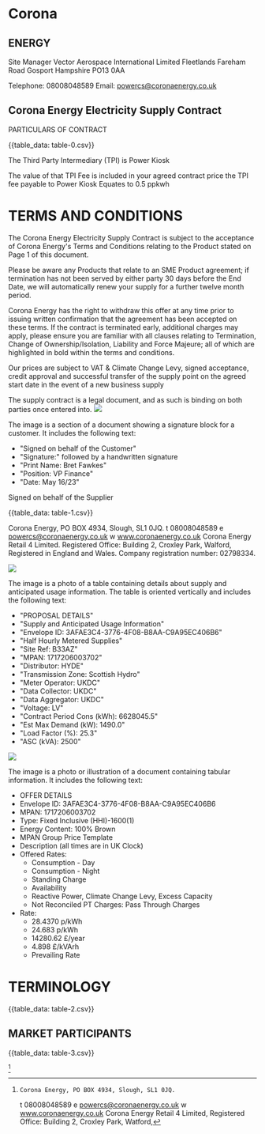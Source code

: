 # Corona 

## ENERGY

Site Manager
Vector Aerospace International Limited
Fleetlands
Fareham Road
Gosport
Hampshire
PO13 0AA

Telephone: 08008048589
Email: powercs@coronaenergy.co.uk

## Corona Energy Electricity Supply Contract

PARTICULARS OF CONTRACT

{{table_data: table-0.csv}}

The Third Party Intermediary (TPI) is Power Kiosk

The value of that TPI Fee is included in your agreed contract price
the TPI fee payable to Power Kiosk Equates to 0.5 ppkwh

# TERMS AND CONDITIONS 

The Corona Energy Electricity Supply Contract is subject to the acceptance of Corona Energy's Terms and Conditions relating to the Product stated on Page 1 of this document.

Please be aware any Products that relate to an SME Product agreement; if termination has not been served by either party 30 days before the End Date, we will automatically renew your supply for a further twelve month period.

Corona Energy has the right to withdraw this offer at any time prior to issuing written confirmation that the agreement has been accepted on these terms. If the contract is terminated early, additional charges may apply, please ensure you are familiar with all clauses relating to Termination, Change of Ownership/Isolation, Liability and Force Majeure; all of which are highlighted in bold within the terms and conditions.

Our prices are subject to VAT \& Climate Change Levy, signed acceptance, credit approval and successful transfer of the supply point on the agreed start date in the event of a new business supply

The supply contract is a legal document, and as such is binding on both parties once entered into.
![](images/img-0.jpeg)

The image is a section of a document showing a signature block for a customer. It includes the following text:

- "Signed on behalf of the Customer"
- "Signature:" followed by a handwritten signature
- "Print Name: Bret Fawkes"
- "Position: VP Finance"
- "Date: May 16/23"

Signed on behalf of the Supplier

{{table_data: table-1.csv}}

Corona Energy, PO BOX 4934, Slough, SL1 0JQ.
t 08008048589 e powercs@coronaenergy.co.uk w www.coronaenergy.co.uk
Corona Energy Retail 4 Limited. Registered Office: Building 2, Croxley Park, Walford, Registered in England and Wales. Company registration number: 02798334.

![](images/img-1.jpeg)

The image is a photo of a table containing details about supply and anticipated usage information. The table is oriented vertically and includes the following text:

- "PROPOSAL DETAILS"
- "Supply and Anticipated Usage Information"
- "Envelope ID: 3AFAE3C4-3776-4F08-B8AA-C9A95EC406B6"
- "Half Hourly Metered Supplies"
- "Site Ref: B33AZ"
- "MPAN: 1717206003702"
- "Distributor: HYDE"
- "Transmission Zone: Scottish Hydro"
- "Meter Operator: UKDC"
- "Data Collector: UKDC"
- "Data Aggregator: UKDC"
- "Voltage: LV"
- "Contract Period Cons (kWh): 6628045.5"
- "Est Max Demand (kW): 1490.0"
- "Load Factor (%): 25.3"
- "ASC (kVA): 2500"

![](images/img-2.jpeg)

The image is a photo or illustration of a document containing tabular information. It includes the following text:

- OFFER DETAILS
- Envelope ID: 3AFAE3C4-3776-4F08-B8AA-C9A95EC406B6
- MPAN: 1717206003702
- Type: Fixed Inclusive (HHI)-1600(1)
- Energy Content: 100% Brown
- MPAN Group Price Template
- Description (all times are in UK Clock)
- Offered Rates:
  - Consumption - Day
  - Consumption - Night
  - Standing Charge
  - Availability
  - Reactive Power, Climate Change Levy, Excess Capacity
  - Not Reconciled PT Charges: Pass Through Charges
- Rate:
  - 28.4370 p/kWh
  - 24.683 p/kWh
  - 14280.62 £/year
  - 4.898 £/kVArh
  - Prevailing Rate

# TERMINOLOGY 

{{table_data: table-2.csv}}

## MARKET PARTICIPANTS

{{table_data: table-3.csv}}

[^0]
[^0]:    Corona Energy, PO BOX 4934, Slough, SL1 0JQ.
    t 08008048589 e powercs@coronaenergy.co.uk w www.coronaenergy.co.uk
    Corona Energy Retail 4 Limited, Registered Office: Building 2, Croxley Park, Watford,
